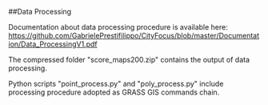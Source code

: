 ##Data Processing

Documentation about data processing procedure is available here: https://github.com/GabrielePrestifilippo/CityFocus/blob/master/Documentation/Data_ProcessingV1.pdf

The compressed folder "score_maps200.zip" contains the output of data processing.

Python scripts "point_process.py" and "poly_process.py" include processing procedure adopted as GRASS GIS commands chain.
